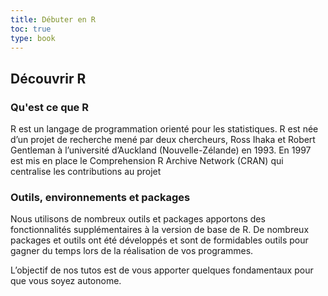 ```yaml
---
title: Débuter en R
toc: true
type: book
---
```



## Découvrir R

### Qu'est ce que R
R est un langage de programmation orienté pour les statistiques. R est née d’un projet de recherche mené par deux chercheurs, Ross Ihaka et Robert Gentleman à l’université d’Auckland (Nouvelle-Zélande) en 1993. En 1997 est mis en place le Comprehension R Archive Network (CRAN) qui centralise les contributions au projet 

### Outils, environnements et packages
Nous utilisons de nombreux outils et packages apportons des fonctionnalités supplémentaires à la version de base de R. De nombreux packages et outils ont été développés et sont de formidables outils pour gagner du temps lors de la réalisation de vos programmes.

L’objectif de nos tutos est de vous apporter quelques fondamentaux pour que vous soyez autonome.

